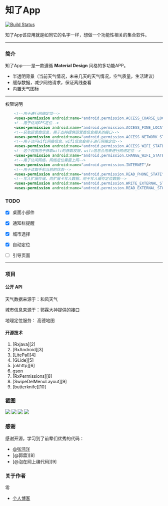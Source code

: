 # 知了App
[![Build Status](https://travis-ci.org/xcc3641/SeeWeather.svg?branch=master)](https://travis-ci.org/xcc3641/SeeWeather)

知了App该应用就是如同它的名字一样，想做一个功能性相关的集合软件。

----

### 简介
知了App——是一款遵循 **Material Design** 风格的多功能APP。
- 半透明背景（当前天气情况，未来几天的天气情况，空气质量，生活建议）
- 缓存数据，减少网络请求，保证离线查看
- 内置天气图标


----

权限说明

```xml
	<!--用于进行网络定位-->
	<uses-permission android:name="android.permission.ACCESS_COARSE_LOCATION"/>
	<!--用于访问GPS定位-->
	<uses-permission android:name="android.permission.ACCESS_FINE_LOCATION"/>
	<!--获取运营商信息，用于支持提供运营商信息相关的接口-->
	<uses-permission android:name="android.permission.ACCESS_NETWORK_STATE"/>
	<!--用于访问wifi网络信息，wifi信息会用于进行网络定位-->
	<uses-permission android:name="android.permission.ACCESS_WIFI_STATE"/>
	<!--这个权限用于获取wifi的获取权限，wifi信息会用来进行网络定位-->
	<uses-permission android:name="android.permission.CHANGE_WIFI_STATE"/>
	<!--用于访问网络，网络定位需要上网-->
	<uses-permission android:name="android.permission.INTERNET"/>
	<!--用于读取手机当前的状态-->
	<uses-permission android:name="android.permission.READ_PHONE_STATE"/>
	<!--写入扩展存储，向扩展卡写入数据，用于写入缓存定位数据-->
	<uses-permission android:name="android.permission.WRITE_EXTERNAL_STORAGE"/>
	<uses-permission android:name="android.permission.READ_EXTERNAL_STORAGE"/>

```

### TODO

- [x] 桌面小部件
- [x] 通知栏提醒
- [x] 城市选择
- [x] 自动定位
- [ ] 引导页面


----

### 项目
#### 公开 API

天气数据来源于：和风天气

城市信息来源于：郭霖大神提供的接口

地理定位服务： 高德地图

#### 开源技术
1. [Rxjava][2]
2. [RxAndroid][3]
3. [LitePal][4]
5. [GLide][5]
6. [okhttp][6]
7. [gson][7]
8. [RxPermissions][8]
9. [SwipeDelMenuLayout][9]
10. [butterknife][10]


### 截图

![][image-2] ![][image-3] ![][image-4] ![][image-5]

### 感谢
感谢开源，学习到了前辈们优秀的代码：
- [@张鸿洋][7]
- [@郭霖][8]
- [@泡在网上编代码][9]

### 关于作者

零

- [个人博客](http://blog.kingzero.cn)


[7]: https://github.com/hongyangAndroid

[image-2]: /images/startup.png
[image-3]: /images/weather.png
[image-4]: /images/leftslide.png
[image-5]: /images/area.png
